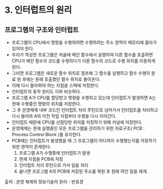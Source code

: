 # 3. 인터럽트의 원리

## 프로그램의 구조와 인터럽트
- 프로그램이 CPU에서 명령을 수행하려면 수행하려는 주소 영역이 메모리에 올라가 있어야 한다.
- 우리가 작성한 프로그램은 처음에 메인 함수에서 실행하여 다른 함수를 호출하면 CPU가 메인 함수의 코드를 수행하다가 다른 함수의 코드로 수행 위치를 이동하게 된다.
- 그러면 프로그램은 새로운 함수 위치로 점프해 그 함수를 실행하고 함수 수행이 완료 된 후에는 원래 호출했던 함수 위치로 돌아온다.
- 이때 다시 돌아와야 하는 지점을 스택에 저정한다.
- 인터럽트의 동작 원리도 이와 비슷하다.
- 프로그램 A가 CPU를 할당받고 명령을 수행하고 있는데 인터럽트가 발생하면 A는 현재 수행중인 명령의 위치를 저장한다.
- 그 후 운영체제 내부 코드인 인터럽트 처리 루틴으로 넘어가서 인터럽트를 처리하고 다시 돌아와 A의 이전 작업 지점부터 수행을 다시 이어간다.
- 인터럽트 때문에 CPU를 선점당한 위치를 저장하기 위해 커널에 저장한다.
- 운영체제는 현재 실행중인 모든 프로그램을 관리하기 위한 자료구조( PCB : Process Control Block )를 유지한다.
- PCB에는 인터럽트가 발생했을 때 그 프로그램이 어디까지 수행했는지를 저장하기 위한 영역이 존재한다.
  1. 프로그램 A가 수행중에 인터럽트가 발생
  2. 현재 지점을 PCB에 저장
  3. 인터럽트 처리 루틴으로 가서 일을 처리
  4. 끝나면 프로그램 A의 PCB에 저장된 주소를 복원 후 원래 하던 일을 재개.   



출처 : 운영 체제와 정보기술의 원리 - 반효경